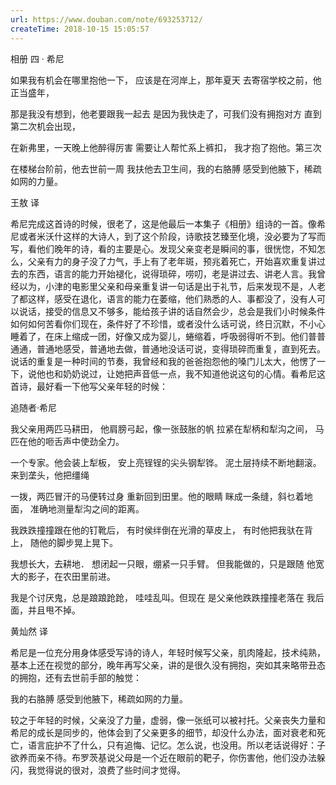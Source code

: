 ```yaml
---
url: https://www.douban.com/note/693253712/
createTime: 2018-10-15 15:05:57
---
```


相册 四 · 希尼

如果我有机会在哪里抱他一下，
应该是在河岸上，那年夏天
去寄宿学校之前，他正当盛年，

那是我没有想到，他老要跟我一起去
是因为我快走了，可我们没有拥抱对方
直到第二次机会出现，

在新弗里，一天晚上他醉得厉害
需要让人帮忙系上裤扣，
我才抱了抱他。第三次

在楼梯台阶前，他去世前一周
我扶他去卫生间，我的右胳膊
感受到他腋下，稀疏如网的力量。

王敖 译

希尼完成这首诗的时候，很老了，这是他最后一本集子《相册》组诗的一首。像希尼或者米沃什这样的大诗人，到了这个阶段，诗歌技艺臻至化境，没必要为了写而写，看他们晚年的诗，看的主要是心。发现父亲变老是瞬间的事，很恍惚，不知怎么，父亲有力的身子没了力气，手上有了老年斑，预兆着死亡，开始喜欢重复讲过去的东西，语言的能力开始褪化，说得琐碎，唠叨，老是讲过去、讲老人言。我曾经以为，小津的电影里父亲和母亲重复讲一句话是出于礼节，后来发现不是，人老了都这样，感受在退化，语言的能力在萎缩，他们熟悉的人、事都没了，没有人可以说话，接受的信息又不够多，能给孩子讲的话自然会少，总会是我们小时候条件如何如何苦看你们现在，条件好了不珍惜，或者没什么话可说，终日沉默，不小心睡着了，在床上缩成一团，好像又成为婴儿，蜷缩着，呼吸弱得听不到。他们普普通通，普通地感受，普通地去做，普通地没话可说，变得琐碎而重复，直到死去。说话的重复是一种时间的节奏，我曾经和我的爸爸抱怨他的嗓门儿太大，他愣了一下，说他也和奶奶说过，让她把声音低一点，我不知道他说这句的心情。看希尼这首诗，最好看一下他写父亲年轻的时候：

追随者·希尼

我父亲用两匹马耕田，
他肩膀弓起，像一张鼓胀的帆
拉紧在犁柄和犁沟之间，
马匹在他的咂舌声中使劲全力。

一个专家。他会装上犁板，
安上亮锃锃的尖头钢犁铧。
泥土层持续不断地翻滚。
来到垄头，他把缰绳

一拨，两匹冒汗的马便转过身
重新回到田里。他的眼睛
眯成一条缝，斜乜着地面，
准确地测量犁沟之间的距离。

我跌跌撞撞跟在他的钉靴后，
有时侯绊倒在光滑的草皮上，
有时他把我驮在背上，
随他的脚步晃上晃下。

我想长大，去耕地．
想闭起一只眼，绷紧一只手臂。
但我能做的，只是跟随
他宽大的影子，在农田里前进。

我是个讨厌鬼，总是踉踉跄跄，
哇哇乱叫。但现在
是父亲他跌跌撞撞老落在
我后面，并且甩不掉。

黄灿然 译

希尼是一位充分用身体感受写诗的诗人，年轻时候写父亲，肌肉隆起，技术纯熟，基本上还在视觉的部分，晚年再写父亲，讲的是很久没有拥抱，突如其来略带丑态的拥抱，还有去世前手部的触觉：

我的右胳膊
感受到他腋下，稀疏如网的力量。

较之于年轻的时候，父亲没了力量，虚弱，像一张纸可以被衬托。父亲丧失力量和希尼的成长是同步的，他体会到了父亲更多的细节，却没什么办法，面对衰老和死亡，语言庇护不了什么，只有追悔、记忆。怎么说，也没用。所以老话说得好：子欲养而亲不待。布罗茨基说父母是一个近在眼前的靶子，你伤害他，他们没办法躲闪，我觉得说的很对，浪费了些时间才觉得。